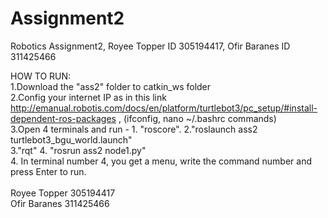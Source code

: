 # Assignment2
Robotics Assignment2, Royee Topper ID 305194417, Ofir Baranes ID 311425466

HOW TO RUN:<br />
1.Download the "ass2" folder to catkin_ws folder <br />
2.Config your internet IP as in this link http://emanual.robotis.com/docs/en/platform/turtlebot3/pc_setup/#install-dependent-ros-packages , (ifconfig, nano ~/.bashrc commands) <br />
3.Open 4 terminals and run - 1. "roscore". 2."roslaunch ass2 turtlebot3_bgu_world.launch" <br />
3."rqt" 4. "rosrun ass2 node1.py"
<br />
4. In terminal number 4, you get a menu, write the command number and press Enter to run. <br />
<br />
Royee Topper 305194417<br />
Ofir Baranes 311425466<br />
